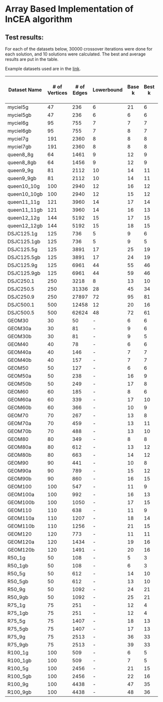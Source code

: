 # Array Based Implementation of InCEA algorithm
## Test results:
For each of the datasets below, 30000 crossover iterations were done for each solution, and 10 solutions were calculated. The best and average results are put in the table.

Example datasets used are in the [link](https://cedric.cnam.fr/~porumbed/graphs/).

| Dataset Name | # of Vertices |  # of Edges   | Lowerbound | Base k | Best k | Avg k | Best k Time | Avg k Time  | InCEA best k | InCEA Best k Time | vs InCEA |
| ------------ | ------------- | ------------- | ---------- | ------ | ------ | ----- | ----------- | ----------- | ------------ | ----------------- | -------- |
| myciel5g     | 47            | 236           | 6          | 21     | 6      | 6     | 0.001319    | 0.012312    | 6            | 4                 | 0 |
| myciel5gb    | 47            | 236           | 6          | 6      | 6      | 6     | 0.000114    | 0.000418    | 6            | 4                 | 0 |
| myciel6g     | 95            | 755           | 7          | 7      | 7      | 7     | 0.000271    | 0.000802    | 7            | 18                | 0 |
| myciel6gb    | 95            | 755           | 7          | 8      | 7      | 7     | 0.001039    | 0.002274    | 7            | 18                | 0 |
| myciel7g     | 191           | 2360          | 8          | 8      | 8      | 8     | 0.003168    | 0.084436    | 8            | 92                | 0 |
| myciel7gb    | 191           | 2360          | 8          | 8      | 8      | 8     | 0.009583    | 0.061997    | 8            | 92                | 0 |
| queen8_8g    | 64            | 1461          | 9          | 12     | 9      | 9.3   | 5.187420    | 14.855558   | 9            | 19                | 0 |
| queen8_8gb   | 64            | 1456          | 9          | 12     | 9      | 9.7   | 9.518243    | 6.450644    | 9            | 19                | 0 |
| queen9_9g    | 81            | 2112          | 10         | 14     | 11     | 11    | 0.665803    | 3.351502    | 11           | 38                | 0 |
| queen9_9gb   | 81            | 2112          | 10         | 14     | 11     | 11    | 0.432868    | 5.431758    | 11           | 37                | 0 |
| queen10_10g  | 100           | 2940          | 12         | 16     | 12     | 12.3  | 21.121635   | 41.985176   | 13           | 76                | -1 |
| queen10_10gb | 100           | 2940          | 12         | 15     | 12     | 12.4  | 21.346375   | 28.228756   | 13           | 74                | -1 |
| queen11_11g  | 121           | 3960          | 14         | 17     | 14     | 14    | 0.385030    | 9.620286    | 14           | 124               | 0 |
| queen11_11gb | 121           | 3960          | 14         | 16     | 13     | 13.9  | 241.550613  | 34.306416   | 14           | 127               | -1 |
| queen12_12g  | 144           | 5192          | 15         | 17     | 15     | 15    | 4.556559    | 58.346394   | 15           | 201               | 0 |
| queen12_12gb | 144           | 5192          | 15         | 18     | 15     | 15    | 1.195169    | 67.079979   | 15           | 201               | 0 |
| DSJC125.1g   | 125           | 736           | 5          | 9      | 6      | 6     | 0.158369    | 0.509149    | 6            | 27                | 0 |
| DSJC125.1gb  | 125           | 736           | 5          | 9      | 5      | 5.8   | 39.638641   | 9.460215    | 6            | 28                | -1 |
| DSJC125.5g   | 125           | 3891          | 17         | 25     | 19     | 19.9  | 136.470169  | 47.749027   | 20           | 277               | -1 |
| DSJC125.5gb  | 125           | 3891          | 17         | 24     | 19     | 19.9  | 294.306549  | 48.349617   | 20           | 280               | -1 |
| DSJC125.9g   | 125           | 6961          | 44         | 55     | 46     | 47.1  | 400.649689  | 373.577789  | 46           | 1315              | 0 |
| DSJC125.9gb  | 125           | 6961          | 44         | 59     | 46     | 46.7  | 2.316536    | 155.568420  | 45           | 1233              | +1 |
| DSJC250.1    | 250           | 3218          | 8          | 13     | 10     | 10    | 0.516613    | 16.056009   | -            | -                 | - |
| DSJC250.5    | 250           | 31336         | 28         | 45     | 34     | 34.9  | 1714.946289 | 521.437866  | -            | -                 | - |
| DSJC250.9    | 250           | 27897         | 72         | 95     | 81     | 81.7  | 6231.286621 | 4073.640625 | -            | -                 | - |
| DSJC500.1    | 500           | 12458         | 12         | 20     | 16     | 16    | 67.633827   | 189.071716  | -            | -                 | - |
| DSJC500.5    | 500           | 62624         | 48         | 72     | 61     | 61.3  | 5548.678223 | 12940.805664| -            | -                 | - |
| GEOM30       | 30            | 50            | -          | 6      | 6      | 6     | 0.000036    | 0.000063    | 6            | 1                 | 0 |
| GEOM30a      | 30            | 81            | -          | 9      | 6      | 6     | 0.000021    | 0.000129    | 6            | 1                 | 0 |
| GEOM30b      | 30            | 81            | -          | 9      | 5      | 5     | 0.000061    | 0.000244    | 5            | 1                 | 0 |
| GEOM40       | 40            | 78            | -          | 6      | 6      | 6     | 0.000081    | 0.000106    | 6            | 2                 | 0 |
| GEOM40a      | 40            | 146           | -          | 7      | 7      | 7     | 0.000139    | 0.000275    | 7            | 4                 | 0 |
| GEOM40b      | 40            | 157           | -          | 7      | 7      | 7     | 0.000055    | 0.007015    | 7            | 4                 | 0 |
| GEOM50       | 50            | 127           | -          | 6      | 6      | 6     | 0.000129    | 0.000182    | 6            | 4                 | 0 |
| GEOM50a      | 50            | 238           | -          | 16     | 9      | 9     | 0.000881    | 0.006195    | 9            | 9                 | 0 |
| GEOM50b      | 50            | 249           | -          | 17     | 8      | 8     | 0.001139    | 0.007257    | 8            | 8                 | 0 |
| GEOM60       | 60            | 185           | -          | 8      | 6      | 6     | 0.000231    | 0.000612    | 6            | 6                 | 0 |
| GEOM60a      | 60            | 339           | -          | 17     | 10     | 10    | 0.001566    | 0.004856    | 10           | 16                | 0 |
| GEOM60b      | 60            | 366           | -          | 10     | 9      | 9     | 0.000499    | 0.006665    | 9            | 14                | 0 |
| GEOM70       | 70            | 267           | -          | 13     | 8      | 8     | 0.000906    | 0.007245    | 8            | 13                | 0 |
| GEOM70a      | 70            | 459           | -          | 13     | 11     | 11    | 0.000663    | 0.002712    | 11           | 26                | 0 |
| GEOM70b      | 70            | 488           | -          | 13     | 10     | 10    | 0.001112    | 0.019757    | 10           | 23                | 0 |
| GEOM80       | 80            | 349           | -          | 8      | 8      | 8     | 0.000361    | 0.006483    | 8            | 19                | 0 |
| GEOM80a      | 80            | 612           | -          | 13     | 12     | 12    | 0.000462    | 0.009771    | 12           | 41                | 0 |
| GEOM80b      | 80            | 663           | -          | 14     | 12     | 12    | 0.025344    | 0.098135    | 12           | 38                | 0 |
| GEOM90       | 90            | 441           | -          | 10     | 8      | 8     | 0.002733    | 0.022595    | 8            | 22                | 0 |
| GEOM90a      | 90            | 789           | -          | 15     | 12     | 12    | 0.055546    | 0.188447    | 13           | 61                | -1 |
| GEOM90b      | 90            | 860           | -          | 16     | 15     | 15    | 0.000686    | 0.020738    | 15           | 74                | 0 |
| GEOM100      | 100           | 547           | -          | 11     | 9      | 9     | 0.002166    | 0.018183    | 9            | 34                | 0 |
| GEOM100a     | 100           | 992           | -          | 16     | 13     | 13    | 0.009455    | 0.889483    | 14           | 86                | -1 |
| GEOM100b     | 100           | 1050          | -          | 17     | 15     | 15    | 0.000683    | 0.047204    | 15           | 96                | 0 |
| GEOM110      | 110           | 638           | -          | 11     | 9      | 9     | 0.031016    | 0.067601    | 9            | 42                | 0 |
| GEOM110a     | 110           | 1207          | -          | 18     | 14     | 14    | 0.035266    | 0.178207    | 15           | 118               | -1 |
| GEOM110b     | 110           | 1256          | -          | 21     | 15     | 15    | 0.253451    | 2.321646    | 16           | 128               | -1 |
| GEOM120      | 120           | 773           | -          | 11     | 11     | 11    | 0.002152    | 0.018155    | 11           | 70                | 0 |
| GEOM120a     | 120           | 1434          | -          | 19     | 16     | 16    | 0.033769    | 0.065743    | 17           | 174               | -1 |
| GEOM120b     | 120           | 1491          | -          | 20     | 16     | 16    | 0.781232    | 4.942769    | 17           | 171               | -1 |
| R50_1g       | 50            | 108           | -          | 5      | 3      | 3     | 0.001816    | 0.031636    | 3            | 1                 | 0 |
| R50_1gb      | 50            | 108           | -          | 6      | 3      | 3     | 0.000116    | 0.034527    | 3            | 1                 | 0 |
| R50_5g       | 50            | 612           | -          | 14     | 10     | 10    | 0.039998    | 0.203349    | 10           | 12                | 0 |
| R50_5gb      | 50            | 612           | -          | 13     | 10     | 10    | 0.006020    | 0.121160    | 10           | 13                | 0 |
| R50_9g       | 50            | 1092          | -          | 24     | 21     | 21    | 0.074628    | 0.626682    | 21           | 47                | 0 |
| R50_9gb      | 50            | 1092          | -          | 25     | 21     | 21    | 0.003569    | 0.456016    | 21           | 48                | 0 |
| R75_1g       | 75            | 251           | -          | 12     | 4      | 4     | 0.231119    | 0.318615    | 4            | 5                 | 0 |
| R75_1gb      | 75            | 251           | -          | 12     | 4      | 4     | 0.029176    | 0.190424    | 4            | 5                 | 0 |
| R75_5g       | 75            | 1407          | -          | 18     | 13     | 13.1  | 0.070714    | 18.923162   | 13           | 49                | 0 |
| R75_5gb      | 75            | 1407          | -          | 17     | 13     | 13    | 4.597503    | 25.823584   | 13           | 48                | 0 |
| R75_9g       | 75            | 2513          | -          | 36     | 33     | 33.3  | 0.110144    | 3.737535    | 33           | 453               | 0 |
| R75_9gb      | 75            | 2513          | -          | 39     | 33     | 33.2  | 0.053821    | 12.238136   | 33           | 453               | 0 |
| R100_1g      | 100           | 509           | -          | 6      | 5      | 5     | 0.501476    | 1.623216    | 5            | 15                | 0 |
| R100_1gb     | 100           | 509           | -          | 7      | 5      | 5     | 0.983009    | 2.158888    | 5            | 14                | 0 |
| R100_5g      | 100           | 2456          | -          | 21     | 15     | 16    | 76.904816   | 70.712448   | 15           | 109               | 0 |
| R100_5gb     | 100           | 2456          | -          | 22     | 16     | 16.1  | 1.627437    | 36.177773   | 15           | 105               | +1 |
| R100_9g      | 100           | 4438          | -          | 47     | 35     | 36.4  | 379.282532  | 112.904152  | 36           | 510               | -1 |
| R100_9gb     | 100           | 4438          | -          | 48     | 36     | 36.5  | 19.626348   | 84.106964   | 36           | 527               | 0 |